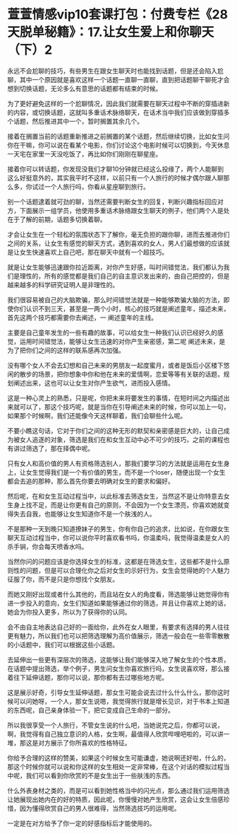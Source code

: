 # 萱萱情感vip10套课打包：付费专栏《28天脱单秘籍》：17.让女生爱上和你聊天（下）2

永远不会尬聊的技巧，有些男生在跟女生聊天时也能找到话题，但是还会陷入尬聊，其中一个原因就是喜欢这样一个话题一直聊一直聊，直到把话题聊干聊死才会想到切换话题，无论多么有意思的话题都有结束的时候。

为了更好避免这样的一个尬聊情况，因此我们就需要在聊天过程中不断的穿插进新的内容，或切换话题，这就叫多重话术脉络聊天，在话术当中我们应该做到穿插多个话题，然后推进其中一个，暂时搁置其余几个。

接着在搁置当前的话题重新推进之前搁置的某个话题，然后继续切换，比如女生问你在干嘛，你可以说在看某个电影，你们讨论这个电影时候可以切换到，今天休息一天宅在家里一天没吃饭了，再比如你们刚刚在聊星座。

接着你可以转话题，你发现没我们才聊10分钟就已经这么投缘了，两个人能聊到这么好挺意外的，其实我平时不这样，以前只有一个人旅行的时候才偶尔跟人聊那么多，你试过一个人旅行吗，你看从星座聊到旅行。

别一个话题逮着就可劲的聊，当然还需要判断女生的回复，判断兴趣指标回应对方，下面展示一组学员，他使用多重话术脉络跟女生聊天的例子，他们两个人是处在于了解的前期，话题多切换着聊。

才会让女生在一个轻松的氛围状态下了解你，毫无负担的跟你聊，进而去推进你们之间的关系，让女生有感觉的聊天方式，遇到喜欢的女人，男人们最想做的应该就是让女生快速喜欢上自己吧，那在聊天中就有一个超技巧。

就是让女生能够迅速跟你拉近距离，对你产生好感，叫时间错觉法，我们都认为我们是理性的，所有的感觉都是我们自己的自主意识发出来的，由自己把控的，但是越来越多的科学研究证明人是非理性的。

我们很容易被自己的大脑欺骗，那么时间错觉法就是一种能够欺骗大脑的方法，即使你们认识不到三天，甚至是一两个小时，核心的技巧就是阐述童年，描述未来，首先这两个技巧都需要你去阐述，一 阐述童年的主线。

主要是自己童年发生的一些有趣的故事，可以给女生一种我们认识已经好久的感觉，运用时间错觉法，能够让女生迅速的对你产生亲密感，第二呢 阐述未来，是为了把你们之间的这样的联系感再次加强。

没有哪个女人不会去幻想和自己未来的男朋友一起度蜜月，或者是饭后小区楼下悠闲的散步的场景，把你想象中你和他在未来的爱情啊，恋爱等等有关联的话题，规划阐述出来，这也可以让女生对你产生欲气，进而投入感情。

这是一种心灵上的熟悉，只是呢，你把未来将要发生的事情，在短时间之内描述出来就可以了，那这个技巧呢，就是当你在引导阐述未来的时候，你可以加上一句，如果那个时候啊，我们还能像今天这样聊着，我们会聊些什么呢。

不要小瞧这句话，它对于你们之间的这种无形的默契和亲密感是巨大的，让自己成为被女人追逐的对象，筛选是我们在和女生互动中必不可少的技巧，之前的课程也有讲过筛选了，那在择偶中呢。

只有女人和高价值的男人有资格筛选别人，那我们要学习的方法就是运用在女生身上，让女生觉得我们是一个有价值的男生，而不是一个loser，随便出现一个女生都会去追的那种，那么首先你要去明确对女生的要求和偏好。

然后呢，在和女生互动过程当中，以此标准去筛选女生，当然这不是让你特意去女生身上找不足，而是让你更有自己的原则，不会因为一个女生漂亮，你喜欢她就变得失去自我，也能够让女生知道你不是一个肤浅的人。

不是那种一天到晚只知道撩妹子的男生，你有你自己的追求，比如说，在你跟女生聊天互动过程当中，你可以说你平时喜欢看书吗，你温柔吗，我觉得温柔是女人的杀手锏，你会每天喷香水吗。

当然你问的问题应该是你选择女生的标准，这都是在筛选女生，这些都不是什么原则性的问题，但是可以合理化你之后对女生的示好行为，女生会觉得她的个人魅力征服了你，而不是只是你想找个女朋友。

而她又刚好出现或者什么其他的，而且站在女人的角度看，筛选能够让她觉得你有进一步投入的意向，女生们知道如果能够通过你的筛选，并且让你喜欢上她的话，她会为你投入更多，所以为了获得你的认同。

会不由自主地表达自己好的一面给你，此外在女人眼里，有要求有选择的男人往往更有魅力，所以我们也可以把筛选理解为高价值展示，筛选一般会在一些零零散散的小话题中，我们可以根据这些小话题。

去延伸出一些更有深层次的筛选，这能够让我们能够深入地了解女生的个性本质，在话题中提出筛选，举个例子，男生问女生你喜欢旅行吗，女生说喜欢呀，那么接着往下延伸话题，那你可以说，那你都有去过哪些地方呢。

这是展示好奇，引导女生延伸话题，那女生可能会说去过什么什么什么，那你这时候可以问她呀，一个人，那女生说嗯，我觉得旅行就是增长见识，对于书本上知道的东西呢，自己亲身体验一下，把它变成自己生命的一部分。

所以我很享受一个人旅行，不管女生说的什么吧，当她说完之后，你都可以说，啊，我觉得有自己独立意识的人格，女生啊，最值得人欣赏哔哩吧啦的，可以讲一堆，那这是对方展示了你所喜欢的性格特征。

你给予合理的这样的赞美，如果这个时候女生可能谦虚，她说啊还好啦，什么的，那这个时候你就可以说和你这样的女生相处一定非常棒，在这个对话的模拟过程当中呢，我们可以看到你欣赏的不是女生出于一些肤浅的东西。

什么外表身材之类的，而是可以看到她性格当中的闪光点，那么通过我们运用筛选让她展现出她内在的好的特质，因此呢，你慢慢对她产生欣赏，这会让女生倍感珍惜，因为懂得欣赏自己的男人很难得，当然筛选技巧的运用呢。

一定是在对方给予了你一定的好感指标后才能使用的。